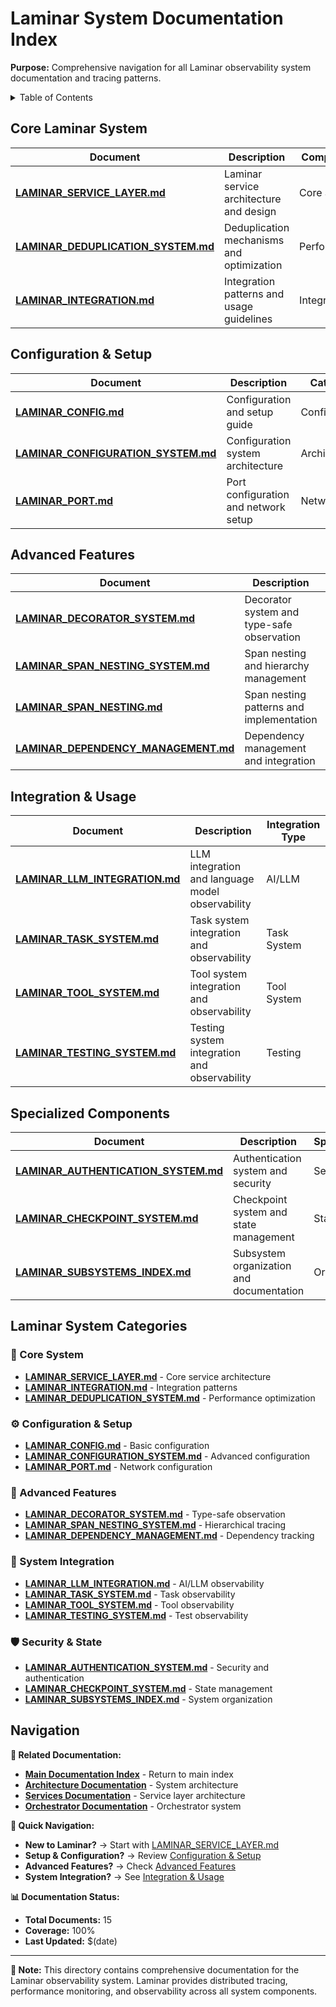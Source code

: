 # Laminar System Documentation Index

**Purpose:** Comprehensive navigation for all Laminar observability system documentation and tracing patterns.

<details><summary>Table of Contents</summary>

- [Core Laminar System](#core-laminar-system)
- [Configuration & Setup](#configuration--setup)
- [Advanced Features](#advanced-features)
- [Integration & Usage](#integration--usage)
- [Navigation](#navigation)
      </details>

## Core Laminar System

| Document                                                               | Description                               | Component    |
| ---------------------------------------------------------------------- | ----------------------------------------- | ------------ |
| **[LAMINAR_SERVICE_LAYER.md](LAMINAR_SERVICE_LAYER.md)**               | Laminar service architecture and design   | Core Service |
| **[LAMINAR_DEDUPLICATION_SYSTEM.md](LAMINAR_DEDUPLICATION_SYSTEM.md)** | Deduplication mechanisms and optimization | Performance  |
| **[LAMINAR_INTEGRATION.md](LAMINAR_INTEGRATION.md)**                   | Integration patterns and usage guidelines | Integration  |

## Configuration & Setup

| Document                                                               | Description                          | Category      |
| ---------------------------------------------------------------------- | ------------------------------------ | ------------- |
| **[LAMINAR_CONFIG.md](LAMINAR_CONFIG.md)**                             | Configuration and setup guide        | Configuration |
| **[LAMINAR_CONFIGURATION_SYSTEM.md](LAMINAR_CONFIGURATION_SYSTEM.md)** | Configuration system architecture    | Architecture  |
| **[LAMINAR_PORT.md](LAMINAR_PORT.md)**                                 | Port configuration and network setup | Network       |

## Advanced Features

| Document                                                                 | Description                                | Feature      |
| ------------------------------------------------------------------------ | ------------------------------------------ | ------------ |
| **[LAMINAR_DECORATOR_SYSTEM.md](LAMINAR_DECORATOR_SYSTEM.md)**           | Decorator system and type-safe observation | Decorators   |
| **[LAMINAR_SPAN_NESTING_SYSTEM.md](LAMINAR_SPAN_NESTING_SYSTEM.md)**     | Span nesting and hierarchy management      | Nesting      |
| **[LAMINAR_SPAN_NESTING.md](LAMINAR_SPAN_NESTING.md)**                   | Span nesting patterns and implementation   | Patterns     |
| **[LAMINAR_DEPENDENCY_MANAGEMENT.md](LAMINAR_DEPENDENCY_MANAGEMENT.md)** | Dependency management and integration      | Dependencies |

## Integration & Usage

| Document                                                     | Description                                      | Integration Type |
| ------------------------------------------------------------ | ------------------------------------------------ | ---------------- |
| **[LAMINAR_LLM_INTEGRATION.md](LAMINAR_LLM_INTEGRATION.md)** | LLM integration and language model observability | AI/LLM           |
| **[LAMINAR_TASK_SYSTEM.md](LAMINAR_TASK_SYSTEM.md)**         | Task system integration and observability        | Task System      |
| **[LAMINAR_TOOL_SYSTEM.md](LAMINAR_TOOL_SYSTEM.md)**         | Tool system integration and observability        | Tool System      |
| **[LAMINAR_TESTING_SYSTEM.md](LAMINAR_TESTING_SYSTEM.md)**   | Testing system integration and observability     | Testing          |

## Specialized Components

| Document                                                                 | Description                              | Specialization |
| ------------------------------------------------------------------------ | ---------------------------------------- | -------------- |
| **[LAMINAR_AUTHENTICATION_SYSTEM.md](LAMINAR_AUTHENTICATION_SYSTEM.md)** | Authentication system and security       | Security       |
| **[LAMINAR_CHECKPOINT_SYSTEM.md](LAMINAR_CHECKPOINT_SYSTEM.md)**         | Checkpoint system and state management   | State          |
| **[LAMINAR_SUBSYSTEMS_INDEX.md](LAMINAR_SUBSYSTEMS_INDEX.md)**           | Subsystem organization and documentation | Organization   |

## Laminar System Categories

### 🔧 Core System

- **[LAMINAR_SERVICE_LAYER.md](LAMINAR_SERVICE_LAYER.md)** - Core service architecture
- **[LAMINAR_INTEGRATION.md](LAMINAR_INTEGRATION.md)** - Integration patterns
- **[LAMINAR_DEDUPLICATION_SYSTEM.md](LAMINAR_DEDUPLICATION_SYSTEM.md)** - Performance optimization

### ⚙️ Configuration & Setup

- **[LAMINAR_CONFIG.md](LAMINAR_CONFIG.md)** - Basic configuration
- **[LAMINAR_CONFIGURATION_SYSTEM.md](LAMINAR_CONFIGURATION_SYSTEM.md)** - Advanced configuration
- **[LAMINAR_PORT.md](LAMINAR_PORT.md)** - Network configuration

### 🎯 Advanced Features

- **[LAMINAR_DECORATOR_SYSTEM.md](LAMINAR_DECORATOR_SYSTEM.md)** - Type-safe observation
- **[LAMINAR_SPAN_NESTING_SYSTEM.md](LAMINAR_SPAN_NESTING_SYSTEM.md)** - Hierarchical tracing
- **[LAMINAR_DEPENDENCY_MANAGEMENT.md](LAMINAR_DEPENDENCY_MANAGEMENT.md)** - Dependency tracking

### 🔌 System Integration

- **[LAMINAR_LLM_INTEGRATION.md](LAMINAR_LLM_INTEGRATION.md)** - AI/LLM observability
- **[LAMINAR_TASK_SYSTEM.md](LAMINAR_TASK_SYSTEM.md)** - Task observability
- **[LAMINAR_TOOL_SYSTEM.md](LAMINAR_TOOL_SYSTEM.md)** - Tool observability
- **[LAMINAR_TESTING_SYSTEM.md](LAMINAR_TESTING_SYSTEM.md)** - Test observability

### 🛡️ Security & State

- **[LAMINAR_AUTHENTICATION_SYSTEM.md](LAMINAR_AUTHENTICATION_SYSTEM.md)** - Security and authentication
- **[LAMINAR_CHECKPOINT_SYSTEM.md](LAMINAR_CHECKPOINT_SYSTEM.md)** - State management
- **[LAMINAR_SUBSYSTEMS_INDEX.md](LAMINAR_SUBSYSTEMS_INDEX.md)** - System organization

## Navigation

**🔗 Related Documentation:**

- **[Main Documentation Index](../INDEX.md)** - Return to main index
- **[Architecture Documentation](../architecture/)** - System architecture
- **[Services Documentation](../services/)** - Service layer architecture
- **[Orchestrator Documentation](../orchestrator/)** - Orchestrator system

**🎯 Quick Navigation:**

- **New to Laminar?** → Start with [LAMINAR_SERVICE_LAYER.md](LAMINAR_SERVICE_LAYER.md)
- **Setup & Configuration?** → Review [Configuration & Setup](#configuration--setup)
- **Advanced Features?** → Check [Advanced Features](#advanced-features)
- **System Integration?** → See [Integration & Usage](#integration--usage)

**📊 Documentation Status:**

- **Total Documents:** 15
- **Coverage:** 100%
- **Last Updated:** $(date)

---

**📝 Note:** This directory contains comprehensive documentation for the Laminar observability system. Laminar provides distributed tracing, performance monitoring, and observability across all system components.
